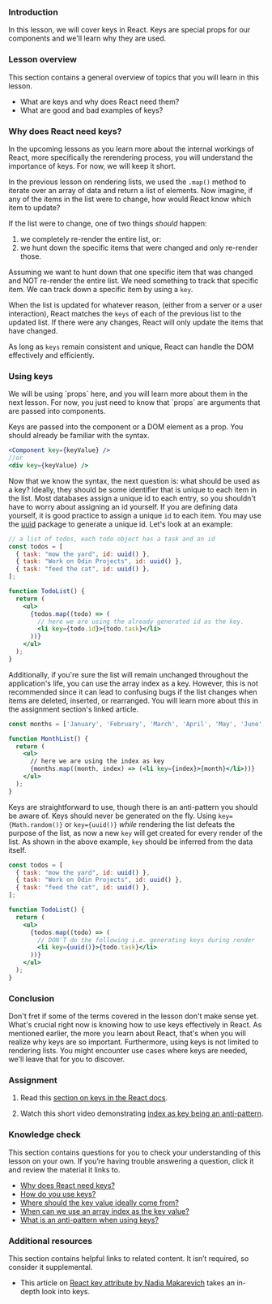 ### Introduction

In this lesson, we will cover keys in React. Keys are special props for our components and we'll learn why they are used.

### Lesson overview

This section contains a general overview of topics that you will learn in this lesson.

- What are keys and why does React need them?
- What are good and bad examples of keys?

### Why does React need keys?

In the upcoming lessons as you learn more about the internal workings of React, more specifically the rerendering process, you will understand the importance of keys. For now, we will keep it short.

In the previous lesson on rendering lists, we used the `.map()` method to iterate over an array of data and return a list of elements. Now imagine, if any of the items in the list were to change, how would React know which item to update?

If the list were to change, one of two things *should* happen:

1. we completely re-render the entire list, or:
1. we hunt down the specific items that were changed and only re-render those.

Assuming we want to hunt down that one specific item that was changed and NOT re-render the entire list. We need something to track that specific item. We can track down a specific item by using a `key`.

When the list is updated for whatever reason, (either from a server or a user interaction), React matches the `keys` of each of the previous list to the updated list. If there were any changes, React will only update the items that have changed.

As long as `keys` remain consistent and unique, React can handle the DOM effectively and efficiently.

### Using keys

<div class="lesson-note" markdown="1">
We will be using `props` here, and you will learn more about them in the next lesson. For now, you just need to know that `props` are arguments that are passed into components.
</div>

Keys are passed into the component or a DOM element as a prop. You should already be familiar with the syntax.

```jsx
<Component key={keyValue} />
//or
<div key={keyValue} />
```

<span id="keys-from-data">Now that we know the syntax, the next question is: what should be used as a key? Ideally, they should be some identifier that is unique to each item in the list. Most databases assign a unique id to each entry, so you shouldn't have to worry about assigning an id yourself. If you are defining data yourself, it is good practice to assign a unique `id` to each item. You may use the [uuid](https://www.npmjs.com/package/uuid) package to generate a unique id. Let's look at an example:</span>

```jsx
// a list of todos, each todo object has a task and an id
const todos = [
  { task: "mow the yard", id: uuid() },
  { task: "Work on Odin Projects", id: uuid() },
  { task: "feed the cat", id: uuid() },
];

function TodoList() {
  return (
    <ul>
      {todos.map((todo) => (
        // here we are using the already generated id as the key.
        <li key={todo.id}>{todo.task}</li>
      ))}
    </ul>
  );
}
```

<span id="index-as-key">Additionally, if you're sure the list will remain unchanged throughout the application's life,  you can use the array index as a key. However, this is not recommended since it can lead to confusing bugs if the list changes when items are deleted, inserted, or rearranged. You will learn more about this in the assignment section's linked article.</span>

```jsx
const months = ['January', 'February', 'March', 'April', 'May', 'June', 'July', 'August', 'September', 'October', 'November', 'December'];

function MonthList() {
  return (
    <ul>
      // here we are using the index as key
      {months.map((month, index) => (<li key={index}>{month}</li>))}
    </ul>
  );
}
```

<span id="anti-pattern">Keys are straightforward to use, though there is an anti-pattern you should be aware of. Keys should never be generated on the fly. Using `key={Math.random()}` or `key={uuid()}` *while* rendering the list defeats the purpose of the list, as now a new `key` will get created for every render of the list. As shown in the above example, `key` should be inferred from the data itself.</span>

```jsx
const todos = [
  { task: "mow the yard", id: uuid() },
  { task: "Work on Odin Projects", id: uuid() },
  { task: "feed the cat", id: uuid() },
];

function TodoList() {
  return (
    <ul>
      {todos.map((todo) => (
        // DON'T do the following i.e. generating keys during render
        <li key={uuid()}>{todo.task}</li>
      ))}
    </ul>
  );
}
```

### Conclusion

Don't fret if some of the terms covered in the lesson don't make sense yet. What's crucial right now is knowing how to use keys effectively in React. As mentioned earlier, the more you learn about React, that's when you will realize why keys are so important. Furthermore, using keys is not limited to rendering lists. You might encounter use cases where keys are needed, we'll leave that for you to discover.

### Assignment

<div class="lesson-content__panel" markdown="1">

1. Read this [section on keys in the React docs](https://react.dev/learn/rendering-lists#keeping-list-items-in-order-with-key).

1. Watch this short video demonstrating [index as key being an anti-pattern](https://youtu.be/xlPxnc5uUPQ).

</div>

### Knowledge check

This section contains questions for you to check your understanding of this lesson on your own. If you’re having trouble answering a question, click it and review the material it links to.

- [Why does React need keys?](#why-does-react-need-keys)
- [How do you use keys?](#using-keys)
- [Where should the key value ideally come from?](#keys-from-data)
- [When can we use an array index as the key value?](#index-as-key)
- [What is an anti-pattern when using keys?](#anti-pattern)

### Additional resources

This section contains helpful links to related content. It isn’t required, so consider it supplemental.

- This article on [React key attribute by Nadia Makarevich](https://www.developerway.com/posts/react-key-attribute) takes an in-depth look into keys.
